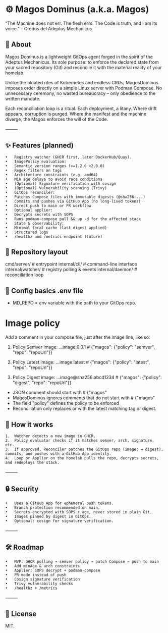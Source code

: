 # ⚙️ Magos Dominus (a.k.a. Magos)

“The Machine does not err. The flesh errs. The Code is truth, and I am its voice.” – Credus del Adeptus Mechanicus

## 📜 About

Magos Dominus is a lightweight GitOps agent forged in the spirit of the Adeptus Mechanicus. Its sole purpose: to enforce the declared state from your sacred repository (Git) and reconcile it with the material reality of your homelab.

Unlike the bloated rites of Kubernetes and endless CRDs, MagosDominus imposes order directly on a simple Linux server with Podman Compose. No unnecessary ceremony, no wasted bureaucracy – only obedience to the written mandate.

Each reconciliation loop is a ritual. Each deployment, a litany. Where drift appears, corruption is purged. Where the manifest and the machine diverge, the Magos enforces the will of the Code.

⸻

## ✨ Features (planned)
	•	Registry watcher (GHCR first, later DockerHub/Quay).
	•	ImagePolicy evaluation:
	•	Semantic version ranges (>=1.2.0 <2.0.0)
	•	Regex filters on tags
	•	Architecture constraints (e.g. amd64)
	•	Min age delays to avoid race conditions
	•	(Optional) Signature verification with cosign
	•	(Optional) Vulnerability scanning (Trivy)
	•	GitOps reconciler:
	•	Patches Compose files with immutable digests (@sha256:...)
	•	Commits and pushes via GitHub App (no long-lived tokens)
	•	Direct push to main or PR workflow
	•	Optional applier:
	•	Decrypts secrets with SOPS
	•	Runs podman-compose pull && up -d for the affected stack
	•	State & observability:
	•	Minimal local cache (last digest applied)
	•	Structured logs
	•	/healthz and /metrics endpoint (future)
  
## 📂 Repository layout

cmd/server/           # entrypoint
internal/cli/         # command-line interface
internal/watcher/     # registry polling & events
internal/daemon/      # reconciliation loop     

## 🔑 Config basics .env file
* MD_REPO = env variable with the path to your GitOps repo.

# Image policy
Add a comment in your compose file, just after the image line, like so:

1. Policy Semver 
image: ...image:0.0.1 # {"magos": {"policy": "semver", "repo": "repoUrl"}}

2. Policy Latest
image: ...image:latest # {"magos": {"policy": "latest", "repo": "repoUrl"}}

3. Policy Digest
image: ...image@sha256:abcd1234 # {"magos": {"policy": "digest", "repo": "repoUrl"}}

* JSON comment should start with # {"magos"
* MagosDominus ignores comments that do not start with # {"magos"
* The field "policy" defines the policy to be enforced
* Reconciliation only replaces <tag> or <digest> with the latest matching tag or digest.

## 🚀 How it works
	1.	Watcher detects a new image in GHCR.
	2.	Policy evaluator checks if it matches semver, arch, signature, etc.
	3.	If approved, Reconciler patches the GitOps repo (image: → digest), commits, and pushes with a GitHub App identity.
	4.	Loop or Applier on the homelab pulls the repo, decrypts secrets, and redeploys the stack.

⸻

## 🔒 Security
	•	Uses a GitHub App for ephemeral push tokens.
	•	Branch protection recommended on main.
	•	Secrets encrypted with SOPS + age, never stored in plain Git.
	•	Images pinned by digest in GitOps.
	•	Optional: cosign for signature verification.

⸻

## 🛠️ Roadmap
	•	MVP: GHCR polling → semver policy → patch Compose → push to main
	•	Add minAge & arch constraints
	•	Applier: SOPS decrypt + podman-compose
	•	PR mode instead of push
	•	Cosign signature verification
	•	Trivy vulnerability checks
	•	/healthz + /metrics

⸻

## 📜 License

MIT.
